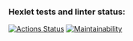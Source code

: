 ### Hexlet tests and linter status:
[![Actions Status](https://github.com/IoninMark/python-project-lvl1/workflows/hexlet-check/badge.svg)](https://github.com/IoninMark/python-project-lvl1/actions)
[![Maintainability](https://api.codeclimate.com/v1/badges/c00053ebd825ce1e3c7c/maintainability)](https://codeclimate.com/github/IoninMark/python-project-lvl1/maintainability)